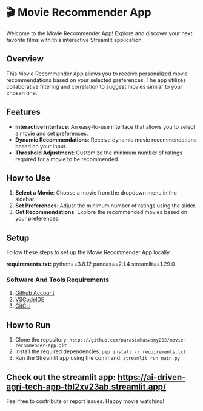 # 🎬 Movie Recommender App

Welcome to the Movie Recommender App! Explore and discover your next favorite films with this interactive Streamlit application.

## Overview

This Movie Recommender App allows you to receive personalized movie recommendations based on your selected preferences. The app utilizes collaborative filtering and correlation to suggest movies similar to your chosen one.

## Features

- **Interactive Interface**: An easy-to-use interface that allows you to select a movie and set preferences.
- **Dynamic Recommendations**: Receive dynamic movie recommendations based on your input.
- **Threshold Adjustment**: Customize the minimum number of ratings required for a movie to be recommended.

## How to Use

1. **Select a Movie**: Choose a movie from the dropdown menu in the sidebar.
2. **Set Preferences**: Adjust the minimum number of ratings using the slider.
3. **Get Recommendations**: Explore the recommended movies based on your preferences.

## Setup

Follow these steps to set up the Movie Recommender App locally:

**requirements.txt:**
python==3.8.12
pandas==2.1.4
streamlit==1.29.0

### Software And Tools Requirements

1. [Github Account](https://github.com)
2. [VSCodeIDE](https://code.visualstudio.com/)
3. [GitCLI](https://git-scm.com/book/en/v2/Getting-Started-The-Command-Line)

## How to Run

1. Clone the repository: `https://github.com/narasimhaswamy202/movie-recommender-app.git`
2. Install the required dependencies: `pip install -r requirements.txt`
3. Run the Streamlit app using the command: `streamlit run main.py`

## Check out the streamlit app: https://ai-driven-agri-tech-app-tbl2xv23ab.streamlit.app/
Feel free to contribute or report issues. Happy movie watching!
